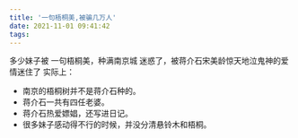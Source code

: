 ```yaml
---
title: '一句梧桐美,被骗几万人'
date: 2021-11-01 09:41:42
tags:
---
```

多少妹子被 一句梧桐美，种满南京城 迷惑了，被蒋介石宋美龄惊天地泣鬼神的爱情迷住了
实际上：
-  南京的梧桐树并不是蒋介石种的。
- 蒋介石一共有四任老婆。
- 蒋介石热爱嫖娼，还写进日记。
- 很多妹子感动得不行的时候，并没分清悬铃木和梧桐。